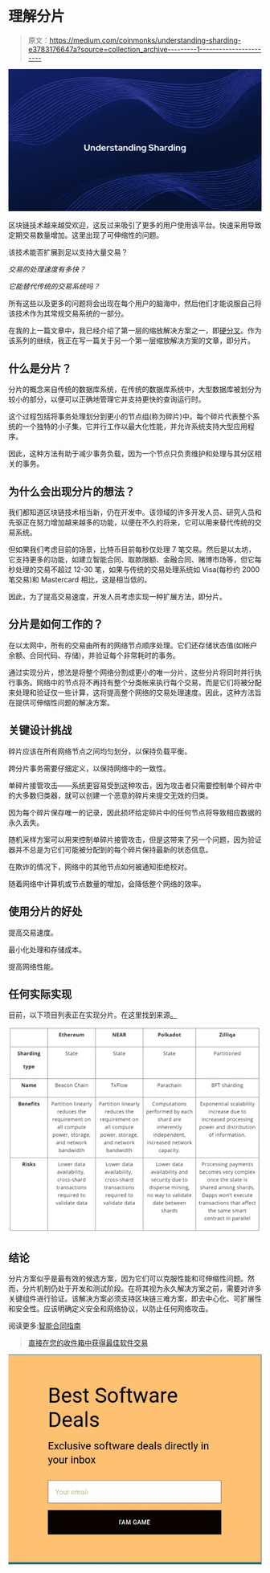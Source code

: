 # 理解分片

> 原文：<https://medium.com/coinmonks/understanding-sharding-e3783176647a?source=collection_archive---------1----------------------->

![](img/c315377298a61b59d06af3b4e46ada0f.png)

区块链技术越来越受欢迎，这反过来吸引了更多的用户使用该平台。快速采用导致定期交易数量增加。这里出现了可伸缩性的问题。

该技术能否扩展到足以支持大量交易？

*交易的处理速度有多快？*

*它能替代传统的交易系统吗？*

所有这些以及更多的问题将会出现在每个用户的脑海中，然后他们才能说服自己将该技术作为其常规交易系统的一部分。

在我的上一篇文章中，我已经介绍了第一层的缩放解决方案之一，即[硬分叉](/@tulip311bit/understanding-hard-fork-fc56cb68649)。作为该系列的继续，我正在写一篇关于另一个第一层缩放解决方案的文章，即分片。

## **什么是分片？**

分片的概念来自传统的数据库系统，在传统的数据库系统中，大型数据库被划分为较小的部分，以便可以正确地管理它并支持更快的查询运行时。

这个过程包括将事务处理划分到更小的节点组(称为碎片)中。每个碎片代表整个系统的一个独特的小子集，它并行工作以最大化性能，并允许系统支持大型应用程序。

因此，这种方法有助于减少事务负载，因为一个节点只负责维护和处理与其分区相关的事务。

## **为什么会出现分片的想法？**

我们都知道区块链技术相当新，仍在开发中。该领域的许多开发人员、研究人员和先驱正在努力增加越来越多的功能，以便在不久的将来，它可以用来替代传统的交易系统。

但如果我们考虑目前的场景，比特币目前每秒仅处理 7 笔交易。然后是以太坊，它支持更多的功能，如建立智能合同、取款限额、金融合同、赌博市场等，但它每秒处理的交易不超过 12-30 笔，如果与传统的交易处理系统如 Visa(每秒约 2000 笔交易)和 Mastercard 相比，这是相当低的。

因此，为了提高交易速度，开发人员考虑实现一种扩展方法，即分片。

## **分片是如何工作的？**

在以太网中，所有的交易由所有的网络节点顺序处理。它们还存储状态值(如帐户余额、合同代码、存储)，并验证每个非常耗时的事务。

通过实现分片，想法是将整个网络分割成更小的唯一分片，这些分片将同时并行执行事务。网络中的节点将不再持有整个分类帐来执行每个交易，而是它们将被分配来处理和验证仅一些计算，这将提高整个网络的交易处理速度。因此，这种方法旨在提供可伸缩性问题的解决方案。

## **关键设计挑战**

碎片应该在所有网络节点之间均匀划分，以保持负载平衡。

跨分片事务需要仔细定义，以保持网络中的一致性。

单碎片接管攻击——系统更容易受到这种攻击，因为攻击者只需要控制单个碎片中的大多数归类器，就可以创建一个恶意的碎片来提交无效的归类。

因为每个碎片保存唯一的记录，因此损坏给定碎片中的任何节点将导致相应数据的永久丢失。

随机采样方案可以用来控制单碎片接管攻击，但是这带来了另一个问题，因为验证器并不总是为它们可能被分配到的每个碎片保持最新的状态信息。

在欺诈的情况下，网络中的其他节点如何被通知拒绝校对。

随着网络中计算机或节点数量的增加，会降低整个网络的效率。

## **使用分片的好处**

提高交易速度。

最小化处理和存储成本。

提高网络性能。

## **任何实际实现**

目前，以下项目列表正在实现分片。在这里找到来源[。](https://coinrivet.com/guides/what-is-blockchain-technology/four-projects-leading-the-way-in-database-sharding/)

![](img/29f56dd446e9570a5733c14074462399.png)

## **结论**

分片方案似乎是最有效的候选方案，因为它们可以克服性能和可伸缩性问题。然而，分片机制仍处于开发和测试阶段。在将其视为永久解决方案之前，需要对许多关键组件进行验证。该解决方案必须支持区块链三难方案，即去中心化、可扩展性和安全性。应该明确定义安全和网络协议，以防止任何网络攻击。

阅读更多:[智能合同指南](/@tulip311bit/a-guide-to-smart-contracts-ad783eb015aa)

> [直接在您的收件箱中获得最佳软件交易](https://coincodecap.com/?utm_source=coinmonks)

[![](img/7c0b3dfdcbfea594cc0ae7d4f9bf6fcb.png)](https://coincodecap.com/?utm_source=coinmonks)
